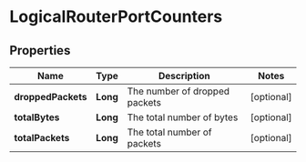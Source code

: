 # LogicalRouterPortCounters

## Properties
Name | Type | Description | Notes
------------ | ------------- | ------------- | -------------
**droppedPackets** | **Long** | The number of dropped packets |  [optional]
**totalBytes** | **Long** | The total number of bytes |  [optional]
**totalPackets** | **Long** | The total number of packets |  [optional]
